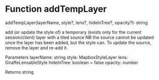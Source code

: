 # Function addTempLayer

addTempLayer(layerName, style?, lens?, hideInTree?, opacity?): string

add (or update the style of) a temporary (exists only for the current session/client) layer with a tiled source NB the source cannot be updated once the layer has been added, but the style can. To update the source, remove the layer and re-add it.

Parameters
    layerName: string
    <Optional> style: MapboxStyleLayer
    <Optional> lens: GiraffeLensableStyle
    hideInTree: boolean = false
    <Optional> opacity: number

Returns string